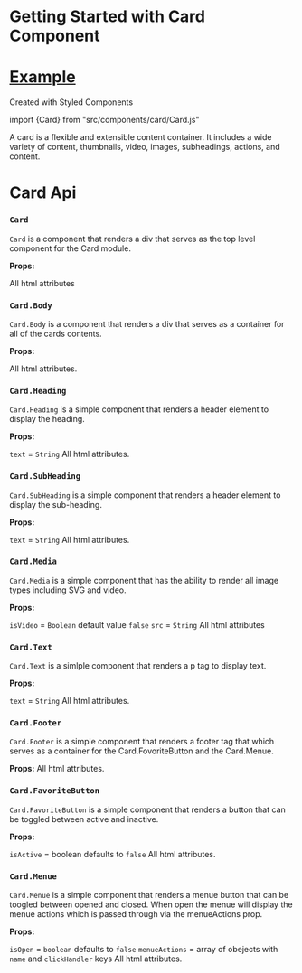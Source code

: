 # Getting Started with Card Component

# [Example](https://cardjs-test.netlify.app)

Created with Styled Components

import {Card} from "src/components/card/Card.js"

A card is a flexible and extensible content container. It includes a wide variety of content, thumbnails, video, images, subheadings, actions, and content.

# Card Api

### `Card`

`Card` is a component that renders a div that serves as the top level component for the Card module.

**Props:**

All html attributes

### `Card.Body`

`Card.Body` is a component that renders a div that serves as a container for all of the cards contents.

**Props:**

All html attributes.

### `Card.Heading`

`Card.Heading` is a simple component that renders a header element to display the heading.

**Props:**

`text` = `String`
All html attributes.

### `Card.SubHeading`

`Card.SubHeading` is a simple component that renders a header element to display the sub-heading.

**Props:**

`text` = `String`
All html attributes.

### `Card.Media`

`Card.Media` is a simple component that has the ability to render all image types including SVG and video.

**Props:**

`isVideo` = `Boolean` default value `false`
`src` = `String`
All html attributes

### `Card.Text`

`Card.Text` is a simlple component that renders a p tag to display text.

**Props:**

`text` = `String`
All html attributes.

### `Card.Footer`

`Card.Footer` is a simple component that renders a footer tag that which serves as a container for the Card.FovoriteButton and the Card.Menue.

**Props:**
All html attributes.

### `Card.FavoriteButton`

`Card.FavoriteButton` is a simple component that renders a button that can be toggled between active and inactive.

**Props:**

`isActive` = boolean defaults to `false`
All html attributes.

### `Card.Menue`

`Card.Menue` is a simple component that renders a menue button that can be toogled between opened and closed. When open the menue will display the menue actions which is passed through via the menueActions prop.

**Props:**

`isOpen` = `boolean` defaults to `false`
`menueActions` = array of obejects with `name` and `clickHandler` keys
All html attributes.
